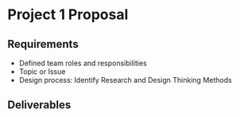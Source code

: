 # Project 1 Proposal

## Requirements

- Defined team roles and responsibilities
- Topic or Issue
- Design process: Identify Research and Design Thinking Methods
   
## Deliverables
